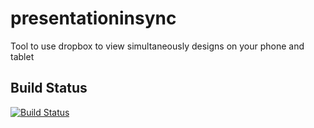 # presentationinsync

Tool to use dropbox to view simultaneously designs on your phone and tablet

## Build Status
[![Build Status](https://travis-ci.org/qdraw/presentationinsync.svg?branch=master)](https://travis-ci.org/qdraw/presentationinsync)
